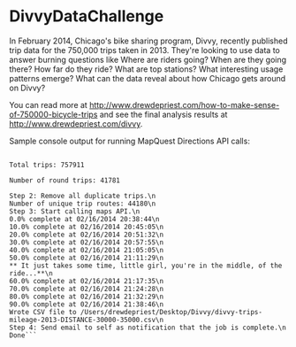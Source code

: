 DivvyDataChallenge
==================
In February 2014, Chicago's bike sharing program, Divvy, recently published trip data for the 750,000 trips taken in 2013. They're looking to use data to answer burning questions like Where are riders going? When are they going there? How far do they ride? What are top stations? What interesting usage patterns emerge? What can the data reveal about how Chicago gets around on Divvy?

You can read more at http://www.drewdepriest.com/how-to-make-sense-of-750000-bicycle-trips and see the final analysis results at http://www.drewdepriest.com/divvy.

Sample console output for running MapQuest Directions API calls:

```Step 1: Read in data from CSV files.

Total trips: 757911

Number of round trips: 41781

Step 2: Remove all duplicate trips.\n
Number of unique trip routes: 44180\n
Step 3: Start calling maps API.\n
0.0% complete at 02/16/2014 20:38:44\n
10.0% complete at 02/16/2014 20:45:05\n
20.0% complete at 02/16/2014 20:51:32\n
30.0% complete at 02/16/2014 20:57:55\n
40.0% complete at 02/16/2014 21:05:05\n
50.0% complete at 02/16/2014 21:11:29\n
** It just takes some time, little girl, you're in the middle, of the ride...**\n
60.0% complete at 02/16/2014 21:17:35\n
70.0% complete at 02/16/2014 21:24:28\n
80.0% complete at 02/16/2014 21:32:29\n
90.0% complete at 02/16/2014 21:38:46\n
Wrote CSV file to /Users/drewdepriest/Desktop/Divvy/divvy-trips-mileage-2013-DISTANCE-30000-35000.csv\n
Step 4: Send email to self as notification that the job is complete.\n
Done```
